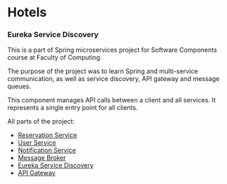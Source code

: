 # Hotels
### Eureka Service Discovery

This is a part of Spring microservices project for Software Components course at Faculty of Computing.

The purpose of the project was to learn Spring and multi-service communication, as well as service discovery, API gateway and message queues.

This component manages API calls between a client and all services. It represents a single entry point for all clients.

All parts of the project:
- [Reservation Service](https://github.com/VukV/hotels-reservation-service)
- [User Service](https://github.com/VukV/hotels-user-service)
- [Notification Service](https://github.com/VukV/hotels-notification-service)
- [Message Broker](https://github.com/VukV/hotels-message-broker)
- [Eureka Service Discovery](https://github.com/VukV/hotels-eureka)
- [API Gateway](https://github.com/VukV/hotels-api-gateway)
